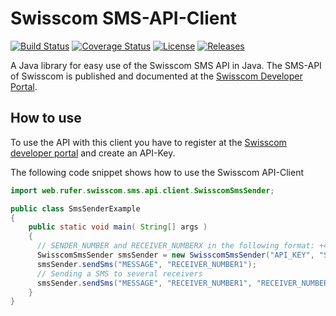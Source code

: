 # Swisscom SMS-API-Client
[![Build Status](https://travis-ci.org/rufer7/swisscom-sms-api-client.svg)](https://travis-ci.org/rufer7/swisscom-sms-api-client)
[![Coverage Status](https://coveralls.io/repos/rufer7/swisscom-sms-api-client/badge.svg?branch=master)](https://coveralls.io/r/rufer7/swisscom-sms-api-client?branch=master)
[![License](https://img.shields.io/badge/license-Apache%20License%202.0-blue.svg)](https://github.com/rufer7/swisscom-sms-api-client/blob/master/LICENSE)
[![Releases](https://img.shields.io/github/release/rufer7/swisscom-sms-api-client.svg)](https://github.com/rufer7/swisscom-sms-api-client/releases)

A Java library for easy use of the Swisscom SMS API in Java.
The SMS-API of Swisscom is published and documented at the [Swisscom Developer Portal](https://developer.swisscom.com/).


## How to use

To use the API with this client you have to register at the [Swisscom developer portal](https://developer.swisscom.com/) and create an API-Key.

The following code snippet shows how to use the Swisscom API-Client


```java
import web.rufer.swisscom.sms.api.client.SwisscomSmsSender;

public class SmsSenderExample
{
    public static void main( String[] args )
    {
      // SENDER_NUMBER and RECEIVER_NUMBERX in the following format: +41791234567
      SwisscomSmsSender smsSender = new SwisscomSmsSender("API_KEY", "SENDER_NUMBER");
      smsSender.sendSms("MESSAGE", "RECEIVER_NUMBER1");
      // Sending a SMS to several receivers
      smsSender.sendSms("MESSAGE", "RECEIVER_NUMBER1", "RECEIVER_NUMBER2");
    }
}
```
